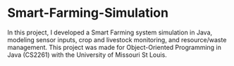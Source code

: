 # Smart-Farming-Simulation
In this project, I developed a Smart Farming system simulation in Java, modeling sensor inputs, crop and livestock monitoring, and resource/waste management. This project was made for Object-Oriented Programming in Java (CS2261) with the University of Missouri St Louis.

